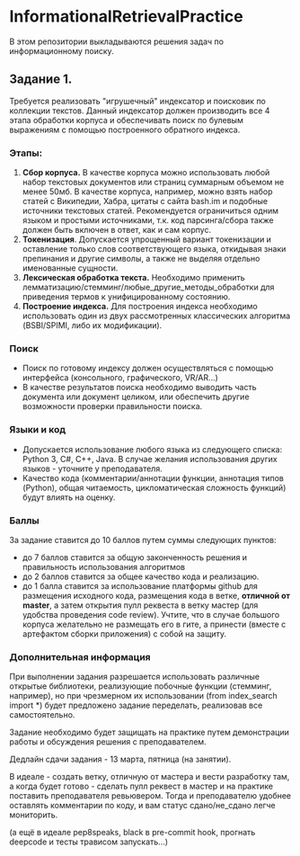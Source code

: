 # InformationalRetrievalPractice

В этом репозитории выкладываются решения задач по информационному поиску.

## Задание 1.

Требуется реализовать "игрушечный" индексатор и поисковик по коллекции текстов. Данный индексатор должен производить все 4 этапа обработки корпуса и обеспечивать поиск по булевым выражениям с помощью построенного обратного индекса.

### Этапы:

1. **Сбор корпуса.** В качестве корпуса можно использовать любой набор текстовых документов или страниц суммарным объемом не менее 50мб. В качестве корпуса, например, можно взять набор статей с Википедии, Хабра, цитаты с сайта bash.im и подобные источники текстовых статей. Рекомендуется ограничиться одним языком и простыми источниками, т.к. код парсинга/сбора также должен быть включен в ответ, как и сам корпус.  
2. **Токенизация**. Допускается упрощенный вариант токенизации и оставление только слов соответствующего языка, откидывая знаки препинания и другие символы, а также не выделяя отдельно именованные сущности.  
3. **Лексическая обработка текста.** Необходимо применить лемматизацию/стемминг/любые_другие_методы_обработки для приведения термов к унифицированному состоянию.  
4. **Построение индекса.** Для построения индекса необходимо использовать один из двух рассмотренных классических алгоритма (BSBI/SPIMI, либо их модификации).  

### Поиск

* Поиск по готовому индексу должен осуществляться с помощью интерфейса (консольного, графического, VR/AR...)  
* В качестве результатов поиска необходимо выводить часть документа или документ целиком, или обеспечить другие возможности проверки правильности поиска.

### Языки и код

* Допускается использование любого языка из следующего списка: Python 3, C#, C++, Java. В случае желания использования других языков - уточните у преподавателя.
* Качество кода (комментарии/аннотации функции, аннотация типов (Python), общая читаемость, цикломатическая сложность функций) будут влиять на оценку.

### Баллы
За задание ставится до 10 баллов путем суммы следующих пунктов:
* до 7 баллов ставится за общую законченность решения и правильность использования алгоритмов
* до 2 баллов ставится за общее качество кода и реализацию.
* до 1 балла ставится за использование платформы github для размещения исходного кода, размещения кода
в ветке, **отличной от master**, а затем открытия пулл реквеста в ветку мастер (для удобства проведения code review).
Учтите, что в случае большого корпуса желательно не размещать его в гите, а принести (вместе с артефактом сборки приложения) с собой на защиту. 

### Дополнительная информация
При выполнении задания разрешается использовать различные открытые библиотеки, реализующие побочные функции (стемминг, например), но при чрезмерном их использовании (from index_search import *) будет предложено задание переделать, реализовав все самостоятельно.

Задание необходимо будет защищать на практике путем демонстрации работы и обсуждения решения с преподавателем.

Дедлайн сдачи задания - 13 марта, пятница (на занятии).

В идеале - создать ветку, отличную от мастера и вести разработку там, а когда будет готово - сделать пулл реквест в мастер и на практике поставить преподавателя ревьювером. Тогда и преподавателю удобнее оставлять комментарии по коду, и вам статус сдано/не_сдано легче мониторить.

(а ещё в идеале pep8speaks, black в pre-commit hook, прогнать deepcode и тесты трависом запускать...)
